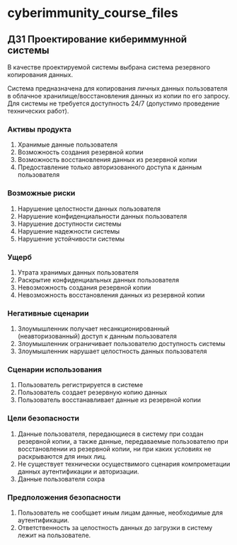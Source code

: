 # cyberimmunity_course_files
## ДЗ1 Проектирование кибериммунной системы
В качестве проектируемой системы выбрана система резервного копирования данных. 

Система предназначена для копирования личных данных пользователя в облачное хранилище/восстановления данных из копии по его запросу. Для системы не требуется доступность 24/7 (допустимо проведение технических работ).

### Активы продукта
1. Хранимые данные пользователя
2. Возможность создания резервной копии
3. Возможность восстановления данных из резервной копии
4. Предоставление только авторизованного доступа к данным пользователя

### Возможные риски
1. Нарушение целостности данных пользователя
2. Нарушение конфиденциальности данных пользователя
4. Нарушение доступности системы
5. Нарушение надежности системы
6. Нарушение устойчивости системы

### Ущерб
1. Утрата хранимых данных пользователя
2. Раскрытие конфиденциальных данных пользователя
4. Невозможность создания резервной копии
5. Невозможность восстановления данных из резервной копии

### Негативные сценарии
1. Злоумышленник получает несанкционированный (неавторизованный) доступ к данным пользователя 
2. Злоумышленник ограничивает пользователю доступность системы 
3. Злоумышленник нарушает целостность данных пользователя

### Сценарии использования
1. Пользователь регистрируется в системе
2. Пользователь создает резервную копию данных
3. Пользователь восстанавливает данные из резервной копии

### Цели безопасности
1. Данные пользователя, передающиеся в систему при создан резервной копии, а также данные, передаваемые пользователю при восстановлении из резервной копии, ни при каких условиях не раскрываются для иных лиц.
2. Не существует технически осуществимого сценария компрометации данных аутентификации и авторизации.
3. Данные пользователя сохра

### Предположения безопасности
1. Пользователь не сообщает иным лицам данные, необходимые для аутентификации.
2. Ответственность за целостность данных до загрузки в систему лежит на пользователе.

